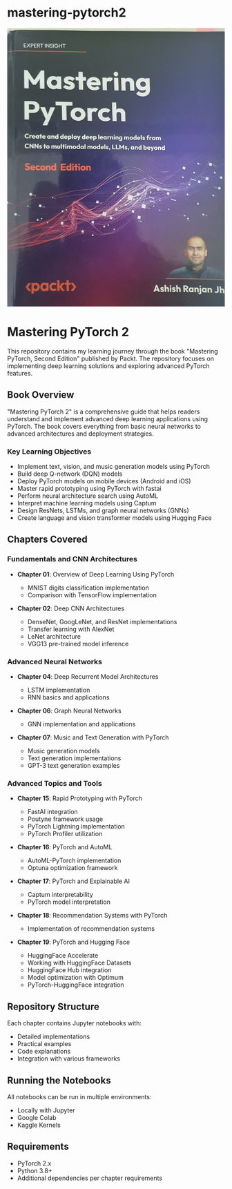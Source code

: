 # mastering-pytorch2

![Book Image](./book.jpg)

# Mastering PyTorch 2

This repository contains my learning journey through the book "Mastering PyTorch, Second Edition" published by Packt. The repository focuses on implementing deep learning solutions and exploring advanced PyTorch features.

## Book Overview

"Mastering PyTorch 2" is a comprehensive guide that helps readers understand and implement advanced deep learning applications using PyTorch. The book covers everything from basic neural networks to advanced architectures and deployment strategies.

### Key Learning Objectives
- Implement text, vision, and music generation models using PyTorch
- Build deep Q-network (DQN) models
- Deploy PyTorch models on mobile devices (Android and iOS)
- Master rapid prototyping using PyTorch with fastai
- Perform neural architecture search using AutoML
- Interpret machine learning models using Captum
- Design ResNets, LSTMs, and graph neural networks (GNNs)
- Create language and vision transformer models using Hugging Face

## Chapters Covered

### Fundamentals and CNN Architectures
- **Chapter 01**: Overview of Deep Learning Using PyTorch
  - MNIST digits classification implementation
  - Comparison with TensorFlow implementation

- **Chapter 02**: Deep CNN Architectures
  - DenseNet, GoogLeNet, and ResNet implementations
  - Transfer learning with AlexNet
  - LeNet architecture
  - VGG13 pre-trained model inference

### Advanced Neural Networks
- **Chapter 04**: Deep Recurrent Model Architectures
  - LSTM implementation
  - RNN basics and applications

- **Chapter 06**: Graph Neural Networks
  - GNN implementation and applications

- **Chapter 07**: Music and Text Generation with PyTorch
  - Music generation models
  - Text generation implementations
  - GPT-3 text generation examples

### Advanced Topics and Tools
- **Chapter 15**: Rapid Prototyping with PyTorch
  - FastAI integration
  - Poutyne framework usage
  - PyTorch Lightning implementation
  - PyTorch Profiler utilization

- **Chapter 16**: PyTorch and AutoML
  - AutoML-PyTorch implementation
  - Optuna optimization framework

- **Chapter 17**: PyTorch and Explainable AI
  - Captum interpretability
  - PyTorch model interpretation

- **Chapter 18**: Recommendation Systems with PyTorch
  - Implementation of recommendation systems

- **Chapter 19**: PyTorch and Hugging Face
  - HuggingFace Accelerate
  - Working with HuggingFace Datasets
  - HuggingFace Hub integration
  - Model optimization with Optimum
  - PyTorch-HuggingFace integration

## Repository Structure

Each chapter contains Jupyter notebooks with:
- Detailed implementations
- Practical examples
- Code explanations
- Integration with various frameworks

## Running the Notebooks

All notebooks can be run in multiple environments:
- Locally with Jupyter
- Google Colab
- Kaggle Kernels

## Requirements

- PyTorch 2.x
- Python 3.8+
- Additional dependencies per chapter requirements
